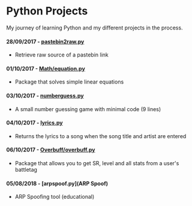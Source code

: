 # Python Projects

My journey of learning Python and my different projects in the process.

#### 28/09/2017 - [pastebin2raw.py](pastebin2raw.py)
  + Retrieve raw source of a pastebin link
#### 01/10/2017 - [Math/equation.py](Math)
  + Package that solves simple linear equations
#### 03/10/2017 - [numberguess.py](numberguess.py)
  + A small number guessing game with minimal code (9 lines)
#### 04/10/2017 - [lyrics.py](lyrics.py)
  + Returns the lyrics to a song when the song title and artist are entered
#### 06/10/2017 - [Overbuff/overbuff.py](Overbuff)
  + Package that allows you to get SR, level and all stats from a user's battletag
#### 05/08/2018 - [arpspoof.py](ARP Spoof)
  + ARP Spoofing tool (educational)
